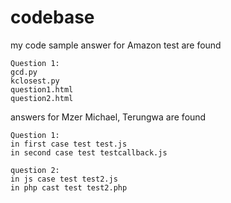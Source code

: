 # codebase
my code sample
  answer for Amazon test are found 


    Question 1:
    gcd.py
    kclosest.py
    question1.html
    question2.html

  answers for Mzer Michael, Terungwa are found 


    Question 1:
    in first case test test.js
    in second case test testcallback.js

    question 2:
    in js case test test2.js
    in php cast test test2.php



 
